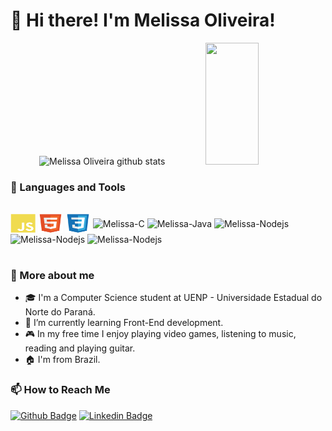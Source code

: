 # 👋 Hi there! I'm Melissa Oliveira!

<div align="center">  
  <img width="49%" height="195px" src="https://github-readme-stats.vercel.app/api?username=MelissaOliveiraC&show_icons=true&count_private=true&hide_border=true&title_color=42A7FF&icon_color=87B5E6&text_color=418EE0&bg_color=0d1117" alt="Melissa Oliveira github stats" /> 
  <img width="41%" height="195px" src="https://github-readme-stats.vercel.app/api/top-langs/?username=MelissaOliveiraC&layout=compact&hide_border=true&title_color=42A7FF&text_color=418EE0&bg_color=0d1117" />
</div>
 
### 📌 Languages and Tools
<div style="display: inline_block" align="left"><br>
  <img align="center" alt="Melissa-Js" height="30" width="40" src="https://raw.githubusercontent.com/devicons/devicon/master/icons/javascript/javascript-plain.svg">
  <img align="center" alt="Melissa-HTML" height="30" width="40" src="https://raw.githubusercontent.com/devicons/devicon/master/icons/html5/html5-original.svg">
  <img align="center" alt="Melissa-CSS" height="30" width="40" src="https://raw.githubusercontent.com/devicons/devicon/master/icons/css3/css3-original.svg">
  <img align="center" alt="Melissa-C" height="30" width="40" src="https://cdn.jsdelivr.net/gh/devicons/devicon/icons/c/c-original.svg" />
  <img align="center" alt="Melissa-Java" height="30" width="40" src="https://cdn.jsdelivr.net/gh/devicons/devicon/icons/java/java-original.svg" />
  <img align="center" alt="Melissa-Nodejs" height="30" width="40" src="https://cdn.jsdelivr.net/gh/devicons/devicon/icons/csharp/csharp-original.svg" />   
  <img align="center" alt="Melissa-Nodejs" height="30" width="40" src="https://cdn.jsdelivr.net/gh/devicons/devicon/icons/postgresql/postgresql-original.svg" />   
  <img align="center" alt="Melissa-Nodejs" height="30" width="40" src="https://cdn.jsdelivr.net/gh/devicons/devicon/icons/git/git-original.svg" />          
</div>
 
 
#
### 📂 More about me

- 🎓 I'm a Computer Science student at UENP - Universidade Estadual do Norte do Paraná.
- 🔖 I’m currently learning Front-End development.
- 🎮 In my free time I enjoy playing video games, listening to music, reading and playing guitar.
- 🏠 I'm from Brazil.

### 📫 How to Reach Me

[![Github Badge](https://img.shields.io/badge/-Github-000?style=flat-square&logo=Github&logoColor=white&link=https://github.com/MelissaOliveiraC)](https://github.com/MelissaOliveiraC)
[![Linkedin Badge](https://img.shields.io/badge/-LinkedIn-blue?style=flat-square&logo=Linkedin&logoColor=white&link=https://www.linkedin.com/in/melissa-oliveira-604141235/)](https://www.linkedin.com/in/melissa-oliveira-604141235/)
